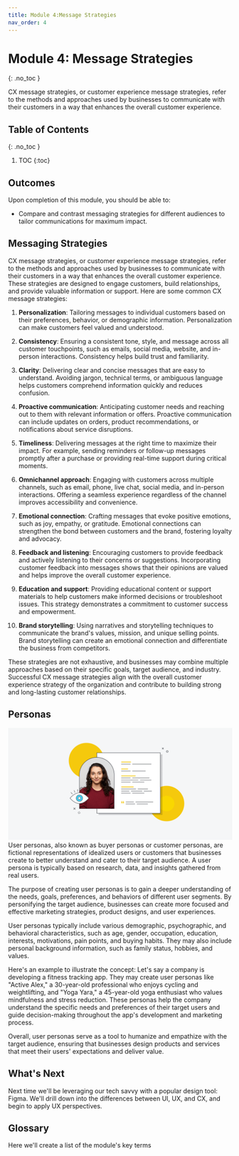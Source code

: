 ```yaml
---
title: Module 4:Message Strategies
nav_order: 4
---
```


<!-- prettier-ignore-start -->

# Module 4: Message Strategies
{: .no_toc }

CX message strategies, or customer experience message strategies, refer to the methods and approaches used by businesses to communicate with their customers in a way that enhances the overall customer experience. 

## Table of Contents
{: .no_toc }

1. TOC
{:toc}

<!-- prettier-ignore-end -->

## Outcomes

Upon completion of this module, you should be able to:

- Compare and contrast messaging strategies for different audiences to tailor communications for maximum impact.

## Messaging Strategies

CX message strategies, or customer experience message strategies, refer to the methods and approaches used by businesses to communicate with their customers in a way that enhances the overall customer experience. These strategies are designed to engage customers, build relationships, and provide valuable information or support. Here are some common CX message strategies:

1. **Personalization**: Tailoring messages to individual customers based on their preferences, behavior, or demographic information. Personalization can make customers feel valued and understood.

1. **Consistency**: Ensuring a consistent tone, style, and message across all customer touchpoints, such as emails, social media, website, and in-person interactions. Consistency helps build trust and familiarity.

1. **Clarity**: Delivering clear and concise messages that are easy to understand. Avoiding jargon, technical terms, or ambiguous language helps customers comprehend information quickly and reduces confusion.

1. **Proactive communication**: Anticipating customer needs and reaching out to them with relevant information or offers. Proactive communication can include updates on orders, product recommendations, or notifications about service disruptions.

1. **Timeliness**: Delivering messages at the right time to maximize their impact. For example, sending reminders or follow-up messages promptly after a purchase or providing real-time support during critical moments.

1. **Omnichannel approach**: Engaging with customers across multiple channels, such as email, phone, live chat, social media, and in-person interactions. Offering a seamless experience regardless of the channel improves accessibility and convenience.

1. **Emotional connection**: Crafting messages that evoke positive emotions, such as joy, empathy, or gratitude. Emotional connections can strengthen the bond between customers and the brand, fostering loyalty and advocacy.

1. **Feedback and listening**: Encouraging customers to provide feedback and actively listening to their concerns or suggestions. Incorporating customer feedback into messages shows that their opinions are valued and helps improve the overall customer experience.

1. **Education and support**: Providing educational content or support materials to help customers make informed decisions or troubleshoot issues. This strategy demonstrates a commitment to customer success and empowerment.

1. **Brand storytelling**: Using narratives and storytelling techniques to communicate the brand's values, mission, and unique selling points. Brand storytelling can create an emotional connection and differentiate the business from competitors.

These strategies are not exhaustive, and businesses may combine multiple approaches based on their specific goals, target audience, and industry. Successful CX message strategies align with the overall customer experience strategy of the organization and contribute to building strong and long-lasting customer relationships.

## Personas

![User Persona](persona.png)
User personas, also known as buyer personas or customer personas, are fictional representations of idealized users or customers that businesses create to better understand and cater to their target audience. A user persona is typically based on research, data, and insights gathered from real users.

The purpose of creating user personas is to gain a deeper understanding of the needs, goals, preferences, and behaviors of different user segments. By personifying the target audience, businesses can create more focused and effective marketing strategies, product designs, and user experiences.

User personas typically include various demographic, psychographic, and behavioral characteristics, such as age, gender, occupation, education, interests, motivations, pain points, and buying habits. They may also include personal background information, such as family status, hobbies, and values.

Here's an example to illustrate the concept: Let's say a company is developing a fitness tracking app. They may create user personas like "Active Alex," a 30-year-old professional who enjoys cycling and weightlifting, and "Yoga Yara," a 45-year-old yoga enthusiast who values mindfulness and stress reduction. These personas help the company understand the specific needs and preferences of their target users and guide decision-making throughout the app's development and marketing process.

Overall, user personas serve as a tool to humanize and empathize with the target audience, ensuring that businesses design products and services that meet their users' expectations and deliver value.

## What's Next

Next time we'll be leveraging our tech savvy with a popular design tool: Figma. We'll drill down into the differences between UI, UX, and CX, and begin to apply UX perspectives.

## Glossary

Here we'll create a list of the module's key terms
